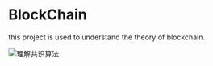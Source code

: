 # BlockChain
this project is used to understand the theory of blockchain.

![理解共识算法](https://img-blog.csdnimg.cn/20190511135100982.png?x-oss-process=image/watermark,type_ZmFuZ3poZW5naGVpdGk,shadow_10,text_aHR0cHM6Ly9ibG9nLmNzZG4ubmV0L3dlaXhpbl80MTg0NTUzMw==,size_16,color_FFFFFF,t_70)